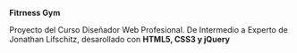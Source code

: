 **Fitrness Gym**

Proyecto del Curso Diseñador Web Profesional. De Intermedio a Experto de Jonathan Lifschitz, desarollado con **HTML5, CSS3 y jQuery**